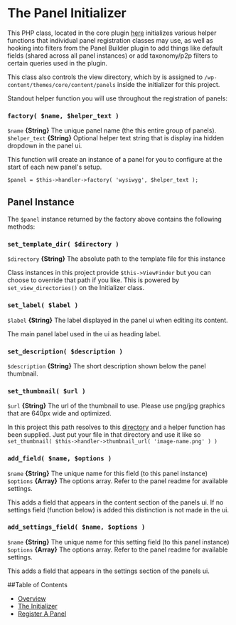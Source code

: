 # The Panel Initializer

This PHP class, located in the core plugin [here](/wp-content/plugins/core/src/Panels/Initializer.php) initializes various helper functions that individual panel registration classes may use, as well as hooking into filters from the Panel Builder plugin to add things like default fields (shared across all panel instances) or add taxonomy/p2p filters to certain queries used in the plugin.

This class also controls the view directory, which by is assigned to `/wp-content/themes/core/content/panels` inside the initializer for this project. 

Standout helper function you will use throughout the registration of panels:

### `factory( $name, $helper_text )`

`$name` **{String}** The unique panel name (the this entire group of panels).<br/>
`$helper_text` **{String}** Optional helper text string that is display ina hidden dropdown in the panel ui.

This function will create an instance of a panel for you to configure at the start of each new panel's setup. 

`$panel = $this->handler->factory( 'wysiwyg', $helper_text );`

## Panel Instance

The `$panel` instance returned by the factory above contains the following methods:

### `set_template_dir( $directory )`

`$directory` **{String}** The absolute path to the template file for this instance

Class instances in this project provide `$this->ViewFinder` but you can choose to override that path if you like. This is powered by `set_view_directories()` on the Initializer class.

### `set_label( $label )`

`$label` **{String}** The label displayed in the panel ui when editing its content.

The main panel label used in the ui as heading label.

### `set_description( $description )`

`$description` **{String}** The short description shown below the panel thumbnail.

### `set_thumbnail( $url )`

`$url` **{String}** The url of the thumbnail to use. Please use png/jpg graphics that are 640px wide and optimized.

In this project this path resolves to this [directory](/wp-content/plugins/core/assets/panels/thumbnails) and a helper function has been supplied. Just put your file in that directory and use it like so `set_thumbnail( $this->handler->thumbnail_url( 'image-name.png' ) )`

### `add_field( $name, $options )`

`$name` **{String}** The unique name for this field (to this panel instance)<br/>
`$options` **{Array}** The options array. Refer to the panel readme for available settings.

This adds a field that appears in the content section of the panels ui. If no settings field (function below) is added this distinction is not made in the ui.

### `add_settings_field( $name, $options )`

`$name` **{String}** The unique name for this setting field (to this panel instance)<br/>
`$options` **{Array}** The options array. Refer to the panel readme for available settings.

This adds a field that appears in the settings section of the panels ui. 

##Table of Contents

* [Overview](/docs/panels/README.md)
* [The Initializer](/docs/panels/initializer.md)
* [Register A Panel](/docs/panels/register.md)
